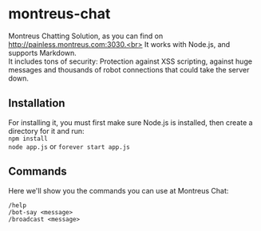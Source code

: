 # montreus-chat
Montreus Chatting Solution, as you can find on http://painless.montreus.com:3030.<br>
It works with Node.js, and supports Markdown.<br> It includes tons of security: Protection against XSS scripting, against huge messages and thousands of robot connections that could take the server down.

## Installation
For installing it, you must first make sure Node.js is installed, then create a directory for it and run:
<br>
  `npm install`
<br>
  `node app.js` or `forever start app.js`

## Commands
Here we'll show you the commands you can use at Montreus Chat:

    /help
    /bot-say <message>
    /broadcast <message>
